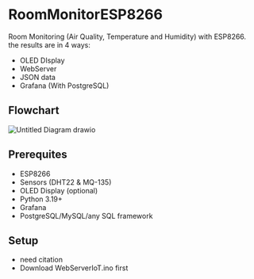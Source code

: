# RoomMonitorESP8266
Room Monitoring (Air Quality, Temperature and Humidity) with ESP8266. the results are in 4 ways:
- OLED DIsplay
- WebServer
- JSON data
- Grafana (With PostgreSQL)

## Flowchart
![Untitled Diagram drawio](https://github.com/user-attachments/assets/8077ecf8-2300-4c6d-9b98-1ad904a73aa7)

## Prerequites
- ESP8266
- Sensors (DHT22 & MQ-135)
- OLED Display (optional)
- Python 3.19+
- Grafana
- PostgreSQL/MySQL/any SQL framework

## Setup
- need citation
- Download WebServerIoT.ino first
